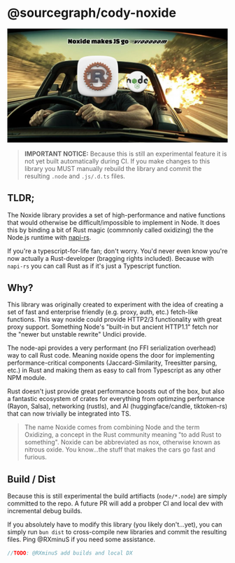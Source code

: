 # @sourcegraph/cody-noxide

![Noxide Cover](docs/cover.jpg)

> **IMPORTANT NOTICE:** Because this is still an experimental feature it is not yet built
> automatically during CI. If you make changes to this library you MUST manually
> rebuild the library and commit the resulting `.node` and `.js/.d.ts` files.

## TLDR;

The Noxide library provides a set of high-performance and native
functions that would otherwise be difficult/impossible to implement in Node. It does this by binding a bit of Rust magic
(commnonly called oxidizing) the the Node.js runtime with
[napi-rs](https://napi.rs/). 

If you're a typescript-for-life fan; don't worry. You'd never even know you're now actually a Rust-developer (bragging rights included).
Because with `napi-rs` you can call Rust as if it's just a Typescript function.

## Why?

This library was originally created to experiment with the idea of creating a
set of fast and enterprise friendly (e.g. proxy, auth, etc.) fetch-like
functions. This way noxide could provide HTTP2/3 functionality with great proxy
support. Something Node's "built-in but ancient HTTP1.1" fetch nor the "newer
but unstable rewrite" Undici provide.

The node-api provides a very performant (no FFI serialization overhead) way to
call Rust code. Meaning noxide opens the door for implementing
performance-critical components (Jaccard-Similarity, Treesitter parsing, etc.)
in Rust and making them as easy to call from Typescript as any other NPM module. 

Rust doesn't just provide great performance boosts out of the box, but also a
fantastic ecosystem of crates for everything from optimzing performance (Rayon,
Salsa), networking (rustls), and AI (huggingface/candle, tiktoken-rs) that can
now trivially be integrated into TS.

>The name Noxide comes from combining Node and the term Oxidizing, a concept in
>the Rust community meaning "to add Rust to something". Noxide can be
>abbreviated as nox, otherwise known as nitrous oxide. You know...the stuff that
>makes the cars go fast and furious.

## Build / Dist

Because this is still experimental the build artifiacts (`node/*.node`) are simply committed to the repo. A future PR will add a probper CI and local dev with incremental debug builds.  

If you absolutely have to  modify this library (you likely don't...yet), you can simply run `bun dist` to cross-compile new libraries and commit the resulting files. Ping @RXminuS if you need some assistance.

```js
//TODO: @RXminuS add builds and local DX
```
